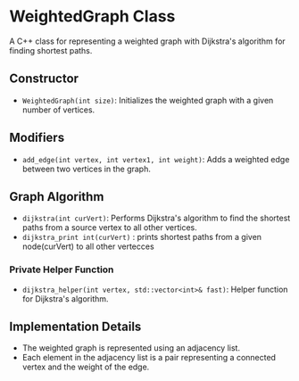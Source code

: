 # WeightedGraph Class

A C++ class for representing a weighted graph with Dijkstra's algorithm for finding shortest paths.

## Constructor

- `WeightedGraph(int size)`: Initializes the weighted graph with a given number of vertices.

## Modifiers

- `add_edge(int vertex, int vertex1, int weight)`: Adds a weighted edge between two vertices in the graph.

## Graph Algorithm

- `dijkstra(int curVert)`: Performs Dijkstra's algorithm to find the shortest paths from a source vertex to all other vertices.
- `dijkstra_print int(curVert)` : prints shortest paths from a given node(curVert) to all other vertecces

### Private Helper Function

- `dijkstra_helper(int vertex, std::vector<int>& fast)`: Helper function for Dijkstra's algorithm.

## Implementation Details

- The weighted graph is represented using an adjacency list.
- Each element in the adjacency list is a pair representing a connected vertex and the weight of the edge.


